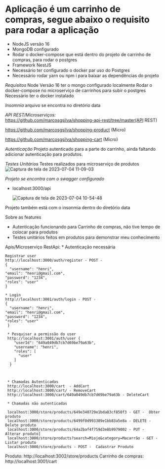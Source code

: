 # Aplicação é um carrinho de compras, segue abaixo o requisito para rodar a aplicação

 - NodeJS versão 16
 - MongoDB configurado
 - Rodar o docker-compose que está dentro do projeto de carrinho de compras, para rodar o postgres
 - Framework NestJS
 - Necessário ter configurado o docker par uso do Postgres
 - Necessário rodar yarn ou npm i para baixar as dependências do projeto


*Requisitos*
Node Versão 16
ter o mongo configurado localmente
Rodar o docker-compose no microserviço de carrinhos para subir o postgres
Necessário ter o docker instalado

*Insomnia*
arquivo se encontra no diretório data

*API REST/Microserviços:*<br />
   https://github.com/marcosgsilva/shopping-api-rest/tree/master(API REST)

   https://github.com/marcosgsilva/shopping-product  (Micro)

   https://github.com/marcosgsilva/shopping-cart  (Micro)

*Autenticação*
   Projeto autenticado para a parte do carrinho, ainda faltando adicionar autenticação para produtos.

*Testes Unitários*
   Testes realizados para microserviço de produtos
   ![Captura de tela de 2023-07-04 11-09-03](https://github.com/marcosgsilva/shopping-api-rest/assets/12539016/b7331e21-0a89-4cd6-a0ad-7b9114de43de)



 *Projeto se encontra com o swagger configurado*
  - localhost:3000/api

    ![Captura de tela de 2023-07-04 10-54-48](https://github.com/marcosgsilva/shopping-api-rest/assets/12539016/f45a1bd1-0fa9-4344-9fb9-1e10b026d6b5)


 Projeto também está com o insonmia dentro do diretório data



 Sobre as features
  - Autenticação funcionando para Carrinho de compras, não tive tempo de colocar para produtos
  - Testes unitários feitos em produtos para demonstrar meu conhecimento


  Apis/Microserviço
  RestApi: 
    * Autenticação necessária

    Registrar user  
    http://localhost:3000/auth/register - POST - 
    {
	  "username": "henri",
    "email": "henri@gmail.com",
    "password": "1234",
    "roles": "user"
    }

    * Login
    http://localhost:3001/auth/login - POST - 
    {
	  "username": "henri",
    "email": "henri@gmail.com",
    "password": "1234",
    "roles": "user"
     }

     * Pesquisar a permissão do user
     http://localhost:3001/auth/user {
        "userId": "649a049db7cb7d69be79a63b",
        "username": "henri",
        "roles": [
          "user"
        ]
      }
   


     * Chamadas Autenticadas
     http://localhost:3000/cart  - AddCart
     http://localhost:3000/cart/ - RemoveCart
     http://localhost:3000/cart/649a049db7cb7d69be79a63b - DeleteCart

     * Chamadas não autenticadas

     localhost:3000/store/products/649e340729e1bda83cf850f3 - GET -  Obter produto
     localhost:3000/store/products/6499f0d993309e1bb83a5e8a - DELETE - Delete produto
     localhost:3000/store/products/64a2baf4f759d3e8b9979002 - PUT - Alterar produto]
     localhost:3000/store/products?search=Miojo&category=Macarrão - GET -  Listar produto
     localhost:3000/store/products - POST -  Cadastrar Produto


  Produto: http://localhost:3002/store/products
  Carrinho de compras: http://localhost:3001/cart

